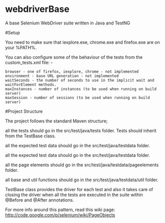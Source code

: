 # webdriverBase
A base Selenium WebDriver suite written in Java and TestNG

#Setup

You need to make sure that iexplore.exe, chrome.exe and firefox.exe are on your %PATH%.

You can also configure some of the behaviour of the tests from the custom_tests.xml file: -

    browser - one of firefox, iexplore, chrome - not implemented
	environment - base URL generation - not implemented
    waitSeconds - the number of seconds to use in the implicit wait and waitForElement methods.
    maxInstances - number of instances (to be used when running on build server)
	maxSession - number of sessions (to be used when running on build server)

#Project Structure

The project follows the standard Maven structure; 

all the tests should go in the src/test/java/tests folder. Tests should inherit from the TestBase class. 

all the expected test data should go in the src/test/java/testdata folder.

all the expected test data should go in the src/test/java/testdata folder.

all the page elements should go in the src/test/java/testdata/pageelements folder.

all base and util functions should go in the src/test/java/testdata/util folder.


TestBase class provides the driver for each test and also it takes care of closing the driver when all the tests are executed in the suite within @Before and @After annotations.

For more info around this pattern, read this wiki page: http://code.google.com/p/selenium/wiki/PageObjects
